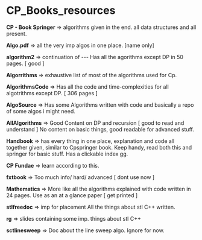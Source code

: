 # CP_Books_resources

**CP - Book Springer** => algorithms given in the end.
all data structures and all present.

**Algo.pdf** => all the very imp algos in one place. [name only]

**algorithm2** => continuation of ---
Has all the agorithms except DP in 50 pages. [ good ]

**Algorrithms** => exhaustive list of most of the algorithms used for Cp.

**AlgorithmsCode** => Has all the code and time-complexities for all algotrithms except DP. [ 306 pages ]

**AlgoSource** => Has some Algorithms written with code and basically a repo of some algos i might need.

**AllAlgorithms** => Good Content on DP and recursion [ good to read and understand ]
No content on basic things, good readable for advanced stuff.

**Handbook** => has every thing in one place, explanation and code all together given, similar to Cpspringer book.
Keep handy, read both this and springer for basic stuff.
Has a clickable index gg.

**CP Fundae** => learn according to this.

**fxtbook** => Too much info/ hard/ advanced [ dont use now ]

**Mathematics** => More like all the algorithms explained with code written in 24 pages.
Use as an at a glance paper [ get printed ]

**stlfreedoc** => imp for placement
All the things about stl C++ written.

**rg** => slides containing some imp. things about stl C++

**sctlinesweep** => Doc about the line sweep algo.
Ignore for now.

